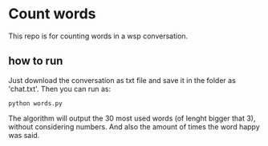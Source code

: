 # Count words

This repo is for counting words in a wsp conversation. 

## how to run
Just download the conversation as txt file and save it in the folder as 'chat.txt'. Then you can run as: 

```
python words.py
```
The algorithm will output the 30 most used words (of lenght bigger that 3), without considering numbers. And also the amount of times the word happy was said.  
